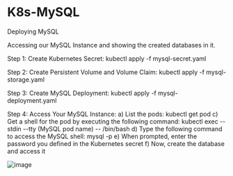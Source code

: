 # K8s-MySQL
Deploying MySQL

Accessing our MySQL Instance and showing the created databases in it.

Step 1: Create Kubernetes Secret:
kubectl apply -f mysql-secret.yaml

Step 2: Create Persistent Volume and Volume Claim:
kubectl apply -f mysql-storage.yaml

Step 3: Create MySQL Deployment:
kubectl apply -f mysql-deployment.yaml

Step 4: Access Your MySQL Instance:
a) List the pods: kubectl get pod
c) Get a shell for the pod by executing the following command: kubectl exec --stdin --tty (MySQL pod name) -- /bin/bash
d) Type the following command to access the MySQL shell: mysql -p
e) When prompted, enter the password you defined in the Kubernetes secret
f) Now, create the database and access it


![image](https://user-images.githubusercontent.com/78831583/235132657-9e07bbc9-664f-43b6-b68c-c0bd8f5364f0.png)
